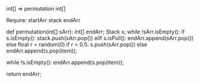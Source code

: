 int[] => permutation int[]

Require:
startArr
stack
endArr

def permutation(int[] sArr):
  int[] endArr;
  Stack s;
  while !sArr.isEmpty():
    if s.isEmpty():
      stack.push(sArr.pop())
    elif s.isPull():
      endArr.append(sArr.pop())
    else
      float r = random(0)
      if r > 0.5:
        s.push(sArr.pop())
      else
        endArr.append(s.pop(item));

  while  !s.isEmpty():
    endArr.append(s.pop(item));

  return endArr;





